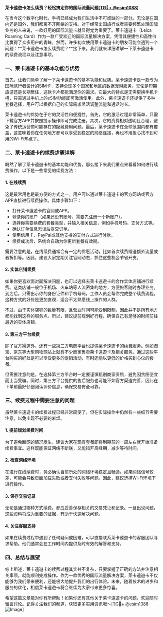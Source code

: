 **莱卡遠遊卡怎么续费？轻松搞定你的国际流量问题[[TG💪+ @esim1088](https://t.me/s/esim1088)]**

在当今这个数字化时代，手机已经成为我们生活中不可或缺的一部分。无论是在国内还是国外，我们都离不开网络的支持。对于经常出国旅行或者需要频繁处理国际业务的人来说，一款好用的国际流量卡就显得尤为重要了。莱卡遠遊卡（Leica Roaming Card）作为一款广受欢迎的国际流量解决方案，凭借其便捷性和高性价比赢得了众多用户的青睐。然而，许多初次使用莱卡遠遊卡的朋友可能会遇到一个问题：**莱卡遠遊卡怎么续费呢？**接下来，我们就来详细讲解一下莱卡遠遊卡的续费流程以及注意事项。

### **一、莱卡遠遊卡的基本功能与优势**

首先，让我们简单了解一下莱卡遠遊卡的基本功能和优势。莱卡遠遊卡是一款专为国际旅行者设计的SIM卡，支持全球多个国家和地区的数据漫游服务。无论是短期旅游还是长期居住，这款卡片都能满足你的需求。它最大的特点是无需更换手机卡槽，只需通过手机上的eSIM功能即可激活使用。此外，莱卡遠遊卡还提供了多种套餐选择，用户可以根据自己的实际需求灵活调整流量和通话时长。

莱卡遠遊卡的优势在于它的灵活性和便捷性。首先，它的激活过程非常简单，只需下载官方APP并按照提示操作即可完成注册。其次，它的资费相对透明且合理，避免了传统运营商可能存在的隐藏费用问题。最后，莱卡遠遊卡在全球范围内都有覆盖，这意味着你在任何地方都可以享受到稳定的网络连接，再也不用担心找不到可用的Wi-Fi热点了。

### **二、莱卡遠遊卡的续费步骤详解**

既然了解了莱卡遠遊卡的基本功能和优势，那么接下来我们重点来看看如何进行续费操作。以下是一些常见的续费方法：

#### **1. 在线续费**
这是最常用也是最方便的方式之一。用户可以通过莱卡遠遊卡的官方网站或官方APP直接进行续费操作。具体步骤如下：
- 打开莱卡遠遊卡的官网或APP。
- 登录你的账户（如果还没有账号，需要先注册一个新账户）。
- 选择你需要续费的套餐类型，并输入相关信息，例如手机号码、支付方式等。
- 确认订单信息无误后提交订单。
- 使用信用卡、PayPal或其他支持的支付方式进行付款。
- 续费成功后，系统会自动为你更新套餐有效期。

需要注意的是，在线续费通常会有一定的优惠活动，比如首次续费赠送额外流量或者折扣等。因此，建议大家定期关注官网动态，抓住这些机会节省开支。

#### **2. 实体店铺续费**
如果你更喜欢面对面解决问题，也可以选择去莱卡遠遊卡的合作实体店铺进行续费。这类店铺一般位于机场、火车站等人流密集的地方，方便旅客随时办理业务。到店后，只需出示你的身份证件和手机号码，工作人员会帮你完成整个续费流程。这种方式的好处是更加直观，适合不太熟悉线上操作的人群。

不过，由于实体店铺的数量有限，且营业时间可能受到限制，因此并不是所有地方都能找到这样的服务点。所以，建议提前规划好行程，确保自己有足够的时间前往最近的实体店铺。

#### **3. 第三方平台续费**
除了官方渠道外，还有一些第三方电商平台也提供莱卡遠遊卡的续费服务。例如淘宝、京东等大型购物网站上就有不少商家售卖莱卡遠遊卡及相关服务。通过这些平台购买的好处是可以享受更多的促销活动，有时还能以更低的价格买到心仪的套餐。

但需要注意的是，在选择第三方平台时一定要谨慎甄别商家资质，避免因贪图便宜而上当受骗。同时，第三方平台提供的售后服务也可能不如官方渠道完善，因此在下单前最好仔细阅读评价信息，确保交易安全可靠。

### **三、续费过程中需要注意的问题**

虽然莱卡遠遊卡的续费过程已经非常简便了，但在实际操作中仍然有一些细节需要注意，以免出现不必要的麻烦。

#### **1. 提前规划续费时间**
为了避免断网的情况发生，建议大家在现有套餐即将到期前的一周左右就开始准备续费事宜。这样既能保证网络不断联，又能错开高峰期，减少等待时间。

#### **2. 检查网络环境**
在进行在线续费时，务必确认当前所处的网络环境稳定且畅通。如果网络信号较差，可能会导致页面加载失败或者支付失败等问题。因此，建议选择Wi-Fi环境下进行操作。

#### **3. 保存交易记录**
无论是通过哪种方式续费，都应妥善保存相关的交易凭证和记录。一旦出现问题，这些资料将成为重要的证据，有助于快速解决问题。

#### **4. 关注客服支持**
如果在续费过程中遇到了任何疑问或困难，可以直接联系莱卡遠遊卡的客服团队寻求帮助。他们通常会在工作时间内提供及时有效的解答和支持。

### **四、总结与展望**

综上所述，莱卡遠遊卡的续费过程其实并不复杂，只要掌握了正确的方法并注意相关事项，就能顺利完成操作。作为一款优秀的国际流量解决方案，莱卡遠遊卡不仅能够为我们带来便利，还能极大地提升我们的出行体验。未来，随着技术的进步和服务的优化，相信莱卡遠遊卡将会继续为大家带来更多惊喜。

希望这篇文章能对你有所帮助！如果你还有其他关于莱卡遠遊卡的问题，欢迎随时留言讨论。记得关注我们的频道，获取更多实用资讯哦～[[TG💪+ @esim1088](https://t.me/s/esim1088) ![Image](https://i.postimg.cc/4NQfJmqS/Snipaste-2025-05-13-00-14-12.png)]